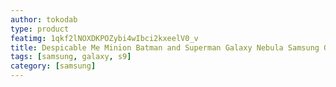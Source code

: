 ```yaml
---
author: tokodab
type: product
featimg: 1qkf2lNOXDKPOZybi4wIbci2kxeelV0_v
title: Despicable Me Minion Batman and Superman Galaxy Nebula Samsung Galaxy S9 Case
tags: [samsung, galaxy, s9]
category: [samsung]
---
```

